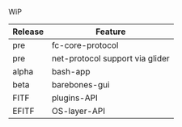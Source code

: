 WiP

| Release | Feature                         |
|---------|---------------------------------|
| pre     | fc-core-protocol                |
| pre     | net-protocol support via glider |
| alpha   | bash-app                        |
| beta    | barebones-gui                   |
| FITF    | plugins-API                     |
| EFITF   | OS-layer-API                    |
